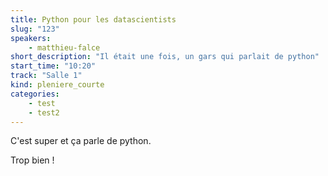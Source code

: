 ```yaml
---
title: Python pour les datascientists
slug: "123"
speakers: 
    - matthieu-falce
short_description: "Il était une fois, un gars qui parlait de python"
start_time: "10:20"
track: "Salle 1"
kind: pleniere_courte
categories: 
    - test
    - test2
---
```


C'est super et ça parle de python. 

Trop bien !

